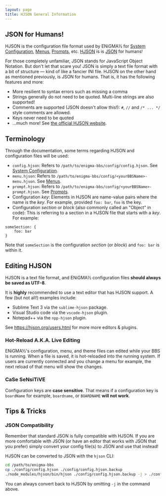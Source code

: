 ```yaml
---
layout: page
title: HJSON General Information
---
```

## JSON for Humans!
HJSON is the configuration file format used by ENiGMA½ for [System Configuration](config-hjson.md), [Menus](menu-hjson.md), [Prompts](prompt-hjson.md), etc. [HJSON](https://hjson.org/) is is [JSON](https://json.org/) for humans!

For those completely unfamiliar, JSON stands for JavaScript Object Notation. But don't let that scare you! JSON is simply a text file format with a bit of structure ― kind of like a fancier INI file. HJSON on the other hand as mentioned previously, is JSON for humans. That is, it has the following features and more:

* More resilient to syntax errors such as missing a comma
* Strings generally do not need to be quoted. Multi-line strings are also supported!
* Comments are supported (JSON doesn't allow this!): `#`, `//` and `/* ... */` style comments are allowed.
* Keys never need to be quoted
* ...much more! See [the official HJSON website](https://hjson.org/).

## Terminology
Through the documentation, some terms regarding HJSON and configuration files will be used:

* `config.hjson`: Refers to `/path/to/enigma-bbs/config/config.hjson`. See [System Configuration](config-hjson.md).
* `menu.hjson`: Refers to `/path/to/enigma-bbs/config/<yourBBSName>-menu.hjson`. See [Menus](menu-hjson.md).
* `prompt.hjson`: Refers to `/path/to/enigma-bbs/config/<yourBBSName>-prompt.hjson`. See [Prompts](prompt-hjson.md).
* Configuration *key*: Elements in HJSON are name-value pairs where the name is the *key*. For example, provided `foo: bar`, `foo` is the key.
* Configuration *section* or *block* (also commonly called an "Object" in code): This is referring to a section in a HJSON file that starts with a *key*. For example:
```hjson
someSection: {
    foo: bar
}
```
Note that `someSection` is the configuration *section* (or *block*) and `foo: bar` is within it.

## Editing HJSON
HJSON is a text file format, and ENiGMA½ configuration files **should always be saved as UTF-8**.

It is **highly** recommended to use a text editor that has HJSON support. A few (but not all!) examples include:
* Sublime Text 3 via the `sublime-hjson` package.
* Visual Studio code via the `vscode-hjson` plugin.
* Notepad++ via the `npp-hjson` plugin.

See https://hjson.org/users.html for more more editors & plugins.

### Hot-Reload A.K.A. Live Editing
ENiGMA½'s configuration, menu, and theme files can edited while your BBS is running. When a file is saved, it is hot-reloaded into the running system. If users are currently connected and you change a menu for example, the next reload of that menu will show the changes.

### CaSe SeNsiTiVE
Configuration keys are **case sensitive**. That means if a configuration key is `boardName` for example, `boardname`, or `BOARDNAME` **will not work**.

## Tips & Tricks
### JSON Compatibility
Remember that standard JSON is fully compatible with HJSON. If you are more comfortable with JSON (or have an editor that works with JSON that you prefer) simply convert your config file(s) to JSON and use that instead!

HJSON can be converted to JSON with the `hjson` CLI:
```bash
cd /path/to/enigma-bbs
cp ./config/config.hjson ./config/config.hjson.backup
./node_modules/hjson/bin/hjson ./config/config.hjson.backup -j > ./config/config.hjson
```

You can always convert back to HJSON by omitting `-j` in the command above.
